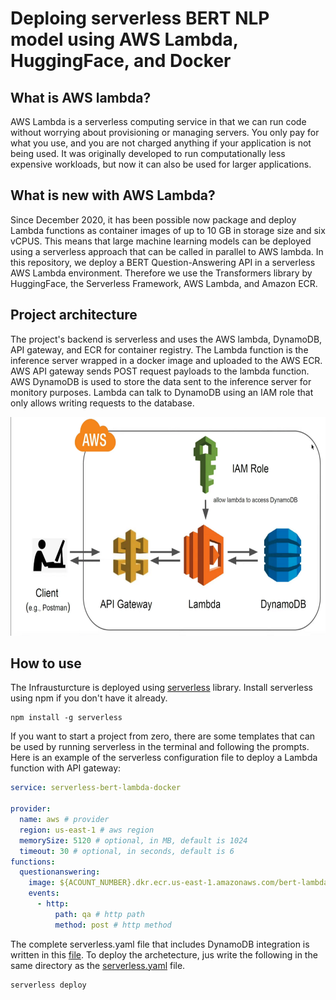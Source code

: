 # Deploing serverless BERT NLP model using AWS Lambda, HuggingFace, and Docker
## What is AWS lambda?
AWS Lambda is a serverless computing service in that we can run code without worrying about provisioning or managing servers. You only pay for what you use, and you are not charged anything if your application is not being used. It was originally developed to run computationally less expensive workloads, but now it can also be used for larger applications.

## What is new with AWS Lambda?
Since December 2020, it has been possible now package and deploy Lambda functions as container images of up to 10
GB in storage size and six vCPUS. This means that large machine learning models can be deployed using a serverless
approach that can be called in parallel to AWS lambda.
In this repository, we deploy a BERT Question-Answering API in a serverless AWS Lambda environment.
Therefore we use the Transformers library by HuggingFace, the Serverless Framework, AWS Lambda, and Amazon ECR.

## Project architecture
The project's backend is serverless and uses the AWS lambda, DynamoDB, API gateway, and ECR for container registry.
The Lambda function is the inference server wrapped in a docker image and uploaded to the AWS ECR. AWS API gateway
 sends POST request payloads to the lambda function. AWS DynamoDB is used to store the data sent to the inference
 server for monitory purposes. Lambda can talk to DynamoDB using an IAM role that only allows writing requests to the
 database.

<img src="assets/arch.png" width="700" height="350">

## How to use
The Infrausturcture is deployed using [serverless](https://www.serverless.com/framework/docs) library.
Install serverless using npm if you don't have it already.
```shell script
npm install -g serverless
```
If you want to start a project from zero, there are
some templates that can be used by running serverless in the terminal and following the prompts. Here is an example of
the serverless configuration file to deploy a Lambda function with API gateway:
```yaml
service: serverless-bert-lambda-docker

provider:
  name: aws # provider
  region: us-east-1 # aws region
  memorySize: 5120 # optional, in MB, default is 1024
  timeout: 30 # optional, in seconds, default is 6
functions:
  questionanswering:
    image: ${ACOUNT_NUMBER}.dkr.ecr.us-east-1.amazonaws.com/bert-lambda:v1 #ecr url
    events:
      - http:
          path: qa # http path
          method: post # http method
```
The complete serverless.yaml file that includes DynamoDB integration is written in this [file](serverless.yaml).
To deploy the archetecture, jus write the following in the same directory as the [serverless.yaml](serverless.yaml) file.

```shell script
serverless deploy
```
